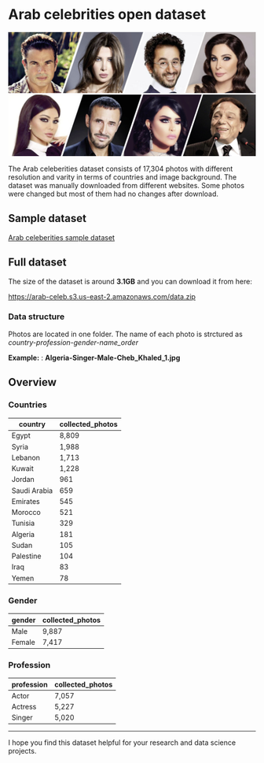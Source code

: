 # Arab celebrities open dataset

![source:forbesmiddleeast](arab_celeb.jpg)

The Arab celeberities dataset consists of 17,304 photos with different resolution and varity in terms of countries and image background. The dataset was manually downloaded from different websites. Some photos were changed but most of them had no changes after download.

## Sample dataset

[Arab celeberities sample dataset ](Arab_celeb_dataset_sample.zip)


## Full dataset

The size of the dataset is around **3.1GB** and you can download it from here:

https://arab-celeb.s3.us-east-2.amazonaws.com/data.zip



### Data structure

Photos are located in one folder. The name of each photo is strctured as *country-profession-gender-name_order*

**Example:** : **Algeria-Singer-Male-Cheb_Khaled_1.jpg**

## Overview



### Countries 
| country      | collected_photos |
|--------------|------------------|
| Egypt        | 8,809            |
| Syria        | 1,988            |
| Lebanon      | 1,713            |
| Kuwait       | 1,228            |
| Jordan       | 961              |
| Saudi Arabia | 659              |
| Emirates     | 545              |
| Morocco      | 521              |
| Tunisia      | 329              |
| Algeria      | 181              |
| Sudan        | 105              |
| Palestine     | 104              |
| Iraq         | 83               |
| Yemen        | 78               |

### Gender


| gender | collected_photos |
|--------|------------------|
| Male   | 9,887            |
| Female | 7,417            |

### Profession

| profession | collected_photos |
|------------|------------------|
| Actor      | 7,057            |
| Actress    | 5,227            |
| Singer     | 5,020              |


---

I hope you find this dataset helpful for your research and data science projects.


